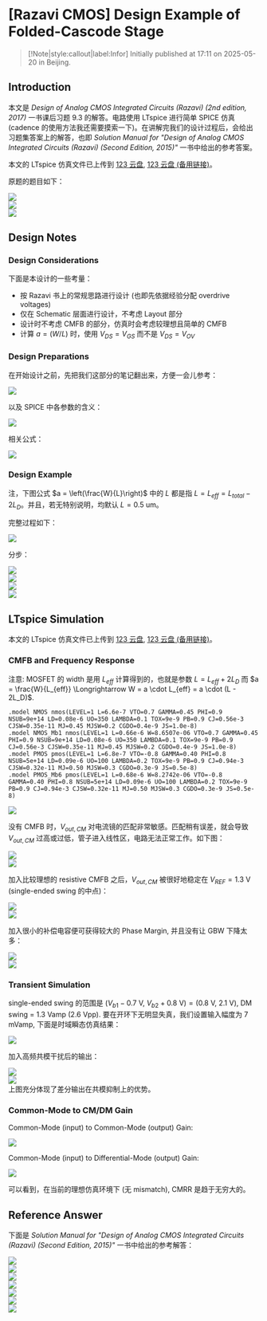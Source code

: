 # [Razavi CMOS] Design Example of Folded-Cascode Stage

> [!Note|style:callout|label:Infor]
> Initially published at 17:11 on 2025-05-20 in Beijing.

## Introduction

本文是 *Design of Analog CMOS Integrated Circuits (Razavi) (2nd edition, 2017)* 一书课后习题 9.3 的解答。电路使用 LTspice 进行简单 SPICE 仿真 (cadence 的使用方法我还需要摸索一下)。在讲解完我们的设计过程后，会给出习题集答案上的解答，也即 *Solution Manual for "Design of Analog CMOS Integrated Circuits (Razavi) (Second Edition, 2015)"* 一书中给出的参考答案。


本文的 LTspice 仿真文件已上传到 [123 云盘](https://www.123684.com/s/0y0pTd-YUUj3), [123 云盘 (备用链接)](https://www.123912.com/s/0y0pTd-YUUj3)。

原题的题目如下：


<div class="center"><img src="https://imagebank-0.oss-cn-beijing.aliyuncs.com/VS-PicGo/2025-05-20-17-18-46_Design Example of Folded-Cascode Stage.png"/></div>
<div class="center"><img src="https://imagebank-0.oss-cn-beijing.aliyuncs.com/VS-PicGo/2025-05-20-17-19-12_Design Example of Folded-Cascode Stage.png"/></div>
<div class="center"><img src="https://imagebank-0.oss-cn-beijing.aliyuncs.com/VS-PicGo/2025-05-20-17-20-02_Design Example of Folded-Cascode Stage.png"/></div>

## Design Notes

### Design Considerations

下面是本设计的一些考量：
- 按 Razavi 书上的常规思路进行设计 (也即先依据经验分配 overdrive voltages)
- 仅在 Schematic 层面进行设计，不考虑 Layout 部分
- 设计时不考虑 CMFB 的部分，仿真时会考虑较理想且简单的 CMFB
- 计算 $a = (W/L)$ 时，使用 $V_{DS} = V_{GS}$ 而不是 $V_{DS} = V_{OV}$

### Design Preparations

在开始设计之前，先把我们这部分的笔记翻出来，方便一会儿参考：

<div class="center"><img src="https://imagebank-0.oss-cn-beijing.aliyuncs.com/VS-PicGo/2025-05-20-17-30-52_Design Example of Folded-Cascode Stage.png"/></div>

以及 SPICE 中各参数的含义：
<div class="center"><img src="https://imagebank-0.oss-cn-beijing.aliyuncs.com/VS-PicGo/2025-05-20-17-49-58_Design Example of Folded-Cascode Stage.png"/></div>

相关公式：
<div class="center"><img src="https://imagebank-0.oss-cn-beijing.aliyuncs.com/VS-PicGo/2025-05-20-17-51-32_Design Example of Folded-Cascode Stage.png"/></div>

### Design Example

<!-- 这一部分，我们用比例法来分配 overdrive voltages. 以普通 cascode stage 为例，可以设 M9 占 1 份, M1 ~ M4 占 1.4 份而 M5 ~ M8 占 1.8 份；回到 folded-cascode stage, 就是 $M_{5,6} = 1\times V_1$, $M_{1,2} = M_{3,4} = 1.4\times V_1$, $M_{7,8} = M_{9,10} = 1.8\times V_1$. 这样一共消耗 $V_{OV5,6} + V_{OV3,4} + V_{OV7,8} + V_{OV9,10} = 6 V_1$ 的 single-ended swing. $V_{DD} = 3 \ \mathrm{V}$, 要使 CM swing > 2.4 V, 需要 $6 V_1 < 1.8 \ \mathrm{V}$. 不妨设 $6 V_1 = 1.7 \ \mathrm{V} \Longrightarrow V_1 = 283.3 \ \mathrm{mV}$. 于是各个 overdrive voltage 分配如下：

<div class="center"><img src="https://imagebank-0.oss-cn-beijing.aliyuncs.com/VS-PicGo/2025-05-20-17-31-46_Design Example of Folded-Cascode Stage.png"/></div>

当然，我们这里的比例系数是比较简易的，读者可以根据经验自行调整。 -->

注，下图公式 $a = \left(\frac{W}{L}\right)$ 中的 $L$ 都是指 $L = L_{eff} = L_{total} - 2L_D$。并且，若无特别说明，均默认 $L = 0.5 \ \mathrm{um}$。

完整过程如下：

<div class="center"><img src="https://imagebank-0.oss-cn-beijing.aliyuncs.com/VS-PicGo/2025-05-23-10-38-51_[Razavi CMOS] Design Example of Folded-Cascode Stage.webp"/></div>

分步：
<div class="center"><img src="https://imagebank-0.oss-cn-beijing.aliyuncs.com/VS-PicGo/2025-05-23-10-34-59_[Razavi CMOS] Design Example of Folded-Cascode Stage.png"/></div>
<div class="center"><img src="https://imagebank-0.oss-cn-beijing.aliyuncs.com/VS-PicGo/2025-05-23-10-35-09_[Razavi CMOS] Design Example of Folded-Cascode Stage.png"/></div>
<div class="center"><img src="https://imagebank-0.oss-cn-beijing.aliyuncs.com/VS-PicGo/2025-05-23-10-35-24_[Razavi CMOS] Design Example of Folded-Cascode Stage.png"/></div>
<!-- <div class="center"><img src="https://imagebank-0.oss-cn-beijing.aliyuncs.com/VS-PicGo/2025-05-23-10-35-44_[Razavi CMOS] Design Example of Folded-Cascode Stage.png"/></div> -->
<div class="center"><img src="https://imagebank-0.oss-cn-beijing.aliyuncs.com/VS-PicGo/2025-05-23-10-36-52_[Razavi CMOS] Design Example of Folded-Cascode Stage.png"/></div>

## LTspice Simulation

本文的 LTspice 仿真文件已上传到 [123 云盘](https://www.123684.com/s/0y0pTd-YUUj3), [123 云盘 (备用链接)](https://www.123912.com/s/0y0pTd-YUUj3)。


### CMFB and Frequency Response

注意: MOSFET 的 width 是用 $L_{eff}$ 计算得到的，也就是参数 $L = L_{eff} + 2L_D$ 而 $a = \frac{W}{L_{eff}} \Longrightarrow W = a \cdot L_{eff} = a \cdot (L - 2L_D)$.

``` spice
.model NMOS nmos(LEVEL=1 L=6.6e-7 VTO=0.7 GAMMA=0.45 PHI=0.9 NSUB=9e+14 LD=0.08e-6 UO=350 LAMBDA=0.1 TOX=9e-9 PB=0.9 CJ=0.56e-3 CJSW=0.35e-11 MJ=0.45 MJSW=0.2 CGDO=0.4e-9 JS=1.0e-8)
.model NMOS_Mb1 nmos(LEVEL=1 L=0.66e-6 W=8.6507e-06 VTO=0.7 GAMMA=0.45 PHI=0.9 NSUB=9e+14 LD=0.08e-6 UO=350 LAMBDA=0.1 TOX=9e-9 PB=0.9 CJ=0.56e-3 CJSW=0.35e-11 MJ=0.45 MJSW=0.2 CGDO=0.4e-9 JS=1.0e-8)
.model PMOS pmos(LEVEL=1 L=6.8e-7 VTO=-0.8 GAMMA=0.40 PHI=0.8 NSUB=5e+14 LD=0.09e-6 UO=100 LAMBDA=0.2 TOX=9e-9 PB=0.9 CJ=0.94e-3 CJSW=0.32e-11 MJ=0.50 MJSW=0.3 CGDO=0.3e-9 JS=0.5e-8)
.model PMOS_Mb6 pmos(LEVEL=1 L=0.68e-6 W=8.2742e-06 VTO=-0.8 GAMMA=0.40 PHI=0.8 NSUB=5e+14 LD=0.09e-6 UO=100 LAMBDA=0.2 TOX=9e-9 PB=0.9 CJ=0.94e-3 CJSW=0.32e-11 MJ=0.50 MJSW=0.3 CGDO=0.3e-9 JS=0.5e-8)
```




<div class="center"><img src="https://imagebank-0.oss-cn-beijing.aliyuncs.com/VS-PicGo/2025-05-21-00-57-50_Design Example of Folded-Cascode Stage.png"/></div>

没有 CMFB 时，$V_{out,CM}$ 对电流镜的匹配非常敏感。匹配稍有误差，就会导致 $V_{out,CM}$ 过高或过低，管子进入线性区，电路无法正常工作。如下图：
<div class="center"><img src="https://imagebank-0.oss-cn-beijing.aliyuncs.com/VS-PicGo/2025-05-21-01-21-14_Design Example of Folded-Cascode Stage.png"/></div>
<div class="center"><img src="https://imagebank-0.oss-cn-beijing.aliyuncs.com/VS-PicGo/2025-05-21-00-58-19_Design Example of Folded-Cascode Stage.png"/></div>


加入比较理想的 resistive CMFB 之后，$V_{out,CM}$ 被很好地稳定在 $V_{REF} = 1.3 \ \mathrm{V}$ (single-ended swing 的中点)：
<div class="center"><img src="https://imagebank-0.oss-cn-beijing.aliyuncs.com/VS-PicGo/2025-05-21-01-20-26_Design Example of Folded-Cascode Stage.png"/></div>
<div class="center"><img src="https://imagebank-0.oss-cn-beijing.aliyuncs.com/VS-PicGo/2025-05-21-01-16-54_Design Example of Folded-Cascode Stage.png"/></div>

加入很小的补偿电容便可获得较大的 Phase Margin, 并且没有让 GBW 下降太多：
<div class="center"><img src="https://imagebank-0.oss-cn-beijing.aliyuncs.com/VS-PicGo/2025-05-21-01-33-39_Design Example of Folded-Cascode Stage.png"/></div>
<div class="center"><img src="https://imagebank-0.oss-cn-beijing.aliyuncs.com/VS-PicGo/2025-05-21-01-30-46_Design Example of Folded-Cascode Stage.png"/></div>

### Transient Simulation

single-ended swing 的范围是 $(V_{b1} - 0.7 \ \mathrm{V},\ V_{b2} + 0.8 \ \mathrm{V}) = (0.8 \ \mathrm{V},\ 2.1 \ \mathrm{V})$, DM swing = 1.3 Vamp (2.6 Vpp). 要在开环下无明显失真，我们设置输入幅度为 7 mVamp, 下面是时域瞬态仿真结果：
<div class="center"><img src="https://imagebank-0.oss-cn-beijing.aliyuncs.com/VS-PicGo/2025-05-21-15-32-28_Design Example of Folded-Cascode Stage.png"/></div>

加入高频共模干扰后的输出：
<div class="center"><img src="https://imagebank-0.oss-cn-beijing.aliyuncs.com/VS-PicGo/2025-05-21-15-35-50_Design Example of Folded-Cascode Stage.png"/></div>
<div class="center"><img src="https://imagebank-0.oss-cn-beijing.aliyuncs.com/VS-PicGo/2025-05-21-15-37-16_Design Example of Folded-Cascode Stage.png"/></div>
上图充分体现了差分输出在共模抑制上的优势。

### Common-Mode to CM/DM Gain


Common-Mode (input) to Common-Mode (output) Gain:
<div class="center"><img src="https://imagebank-0.oss-cn-beijing.aliyuncs.com/VS-PicGo/2025-05-21-15-41-57_Design Example of Folded-Cascode Stage.png"/></div>

Common-Mode (input) to Differential-Mode (output) Gain:
<div class="center"><img src="https://imagebank-0.oss-cn-beijing.aliyuncs.com/VS-PicGo/2025-05-21-20-26-10_Design Example of Folded-Cascode Stage.png"/></div>

可以看到，在当前的理想仿真环境下 (无 mismatch), CMRR 是趋于无穷大的。


## Reference Answer

下面是 *Solution Manual for "Design of Analog CMOS Integrated Circuits (Razavi) (Second Edition, 2015)"* 一书中给出的参考解答：

<div class="center"><img src="https://imagebank-0.oss-cn-beijing.aliyuncs.com/VS-PicGo/2025-05-21-15-52-21_Design Example of Folded-Cascode Stage.png"/></div>
<div class="center"><img src="https://imagebank-0.oss-cn-beijing.aliyuncs.com/VS-PicGo/2025-05-21-15-52-44_Design Example of Folded-Cascode Stage.png"/></div>
<div class="center"><img src="https://imagebank-0.oss-cn-beijing.aliyuncs.com/VS-PicGo/2025-05-21-15-53-07_Design Example of Folded-Cascode Stage.png"/></div>
<div class="center"><img src="https://imagebank-0.oss-cn-beijing.aliyuncs.com/VS-PicGo/2025-05-21-15-53-17_Design Example of Folded-Cascode Stage.png"/></div>
<div class="center"><img src="https://imagebank-0.oss-cn-beijing.aliyuncs.com/VS-PicGo/2025-05-21-15-53-30_Design Example of Folded-Cascode Stage.png"/></div>
<div class="center"><img src="https://imagebank-0.oss-cn-beijing.aliyuncs.com/VS-PicGo/2025-05-21-15-53-42_Design Example of Folded-Cascode Stage.png"/></div>
<div class="center"><img src="https://imagebank-0.oss-cn-beijing.aliyuncs.com/VS-PicGo/2025-05-21-15-53-53_Design Example of Folded-Cascode Stage.png"/></div>

